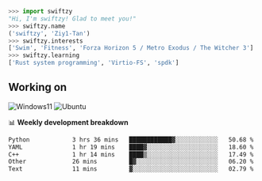 ```python
>>> import swiftzy
"Hi, I'm swiftzy! Glad to meet you!"
>>> swiftzy.name
('swiftzy', 'Ziy1-Tan')
>>> swiftzy.interests
['Swim', 'Fitness', 'Forza Horizon 5 / Metro Exodus / The Witcher 3']
>>> swiftzy.learning
['Rust system programming', 'Virtio-FS', 'spdk']
```

## Working on

![Windows11](https://img.shields.io/badge/Windows%2011-00adef?style=flat-square&logo=windows&logoColor=ffffff)
![Ubuntu](https://img.shields.io/badge/Ubuntu%20(WSL)-dd4814?style=flat-square&logo=ubuntu&logoColor=ffffff)

📊 **Weekly development breakdown**
<!--START_SECTION:waka-->

```txt
Python            3 hrs 36 mins   ████████████▓░░░░░░░░░░░░   50.68 %
YAML              1 hr 19 mins    ████▓░░░░░░░░░░░░░░░░░░░░   18.60 %
C++               1 hr 14 mins    ████▒░░░░░░░░░░░░░░░░░░░░   17.49 %
Other             26 mins         █▓░░░░░░░░░░░░░░░░░░░░░░░   06.20 %
Text              11 mins         ▓░░░░░░░░░░░░░░░░░░░░░░░░   02.79 %
```

<!--END_SECTION:waka-->
